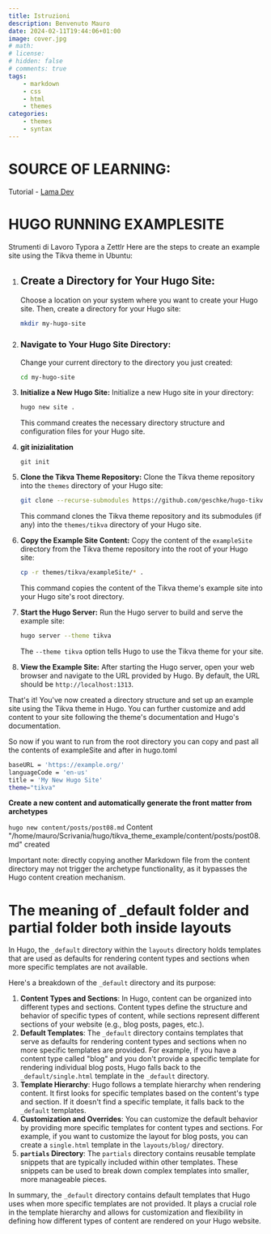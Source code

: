 ```yaml
---
title: Istruzioni
description: Benvenuto Mauro
date: 2024-02-11T19:44:06+01:00
image: cover.jpg
# math: 
# license: 
# hidden: false
# comments: true
tags: 
    - markdown
    - css
    - html
    - themes
categories:
    - themes
    - syntax
---
```


# **SOURCE OF LEARNING:**

Tutorial - [Lama Dev](https://www.youtube.com/watch?v=6BRZ-yHjYwo) 

# **HUGO RUNNING EXAMPLESITE**

Strumenti di Lavoro Typora a Zettlr
Here are the steps to create an example site using the Tikva theme in Ubuntu:

1. ## **Create a Directory for Your Hugo Site:** 

   Choose a location on your system where you want to create your Hugo site. Then, create a directory for your Hugo site:

   ```bash
   mkdir my-hugo-site
   ```

2. ### **Navigate to Your Hugo Site Directory:** 

   Change your current directory to the directory you just created:

   ```bash
   cd my-hugo-site
   ```

3. **Initialize a New Hugo Site:** Initialize a new Hugo site in your directory:

   ```bash
   hugo new site .
   ```

   This command creates the necessary directory structure and configuration files for your Hugo site.

4. **git inizialitation**

   ` git init `

5. **Clone the Tikva Theme Repository:** Clone the Tikva theme repository into the `themes` directory of your Hugo site:

   ```bash
   git clone --recurse-submodules https://github.com/geschke/hugo-tikva.git themes/tikva
   ```

   This command clones the Tikva theme repository and its submodules (if any) into the `themes/tikva` directory of your Hugo site.

6. **Copy the Example Site Content:** Copy the content of the `exampleSite` directory from the Tikva theme repository into the root of your Hugo site:

   ```bash
   cp -r themes/tikva/exampleSite/* .
   ```

   This command copies the content of the Tikva theme's example site into your Hugo site's root directory.

7. **Start the Hugo Server:** Run the Hugo server to build and serve the example site:

   ```bash
   hugo server --theme tikva
   ```

   The `--theme tikva` option tells Hugo to use the Tikva theme for your site.

8. **View the Example Site:** After starting the Hugo server, open your web browser and navigate to the URL provided by Hugo. By default, the URL should be `http://localhost:1313`.

That's it! You've now created a directory structure and set up an example site using the Tikva theme in Hugo. You can further customize and add content to your site following the theme's documentation and Hugo's documentation.

So now if you want to run from the root directory you can copy and past all the contents of exampleSite and after in hugo.toml

```bash
baseURL = 'https://example.org/'
languageCode = 'en-us'
title = 'My New Hugo Site'
theme="tikva"
```



**Create a new content and automatically generate the front matter from archetypes**

`hugo new content/posts/post08.md`
Content "/home/mauro/Scrivania/hugo/tikva_theme_example/content/posts/post08.md" created

Important note: directly copying another Markdown file from the content directory may not trigger the archetype functionality, as it bypasses the Hugo content creation mechanism.



# The meaning of _default folder and partial folder both inside layouts

In Hugo, the `_default` directory within the `layouts` directory holds templates that are used as defaults for rendering content types and sections when more specific templates are not available.

Here's a breakdown of the `_default` directory and its purpose:

1. **Content Types and Sections**: In Hugo, content can be organized into different types and sections. Content types define the structure and behavior of specific types of content, while sections represent different sections of your website (e.g., blog posts, pages, etc.).
2. **Default Templates**: The `_default` directory contains templates that serve as defaults for rendering content types and sections when no more specific templates are provided. For example, if you have a content type called "blog" and you don't provide a specific template for rendering individual blog posts, Hugo falls back to the `_default/single.html` template in the `_default` directory.
3. **Template Hierarchy**: Hugo follows a template hierarchy when rendering content. It first looks for specific templates based on the content's type and section. If it doesn't find a specific template, it falls back to the `_default` templates.
4. **Customization and Overrides**: You can customize the default behavior by providing more specific templates for content types and sections. For example, if you want to customize the layout for blog posts, you can create a `single.html` template in the `layouts/blog/` directory.
5. **`partials` Directory**: The `partials` directory contains reusable template snippets that are typically included within other templates. These snippets can be used to break down complex templates into smaller, more manageable pieces.

In summary, the `_default` directory contains default templates that Hugo uses when more specific templates are not provided. It plays a crucial role in the template hierarchy and allows for customization and flexibility in defining how different types of content are rendered on your Hugo website.


